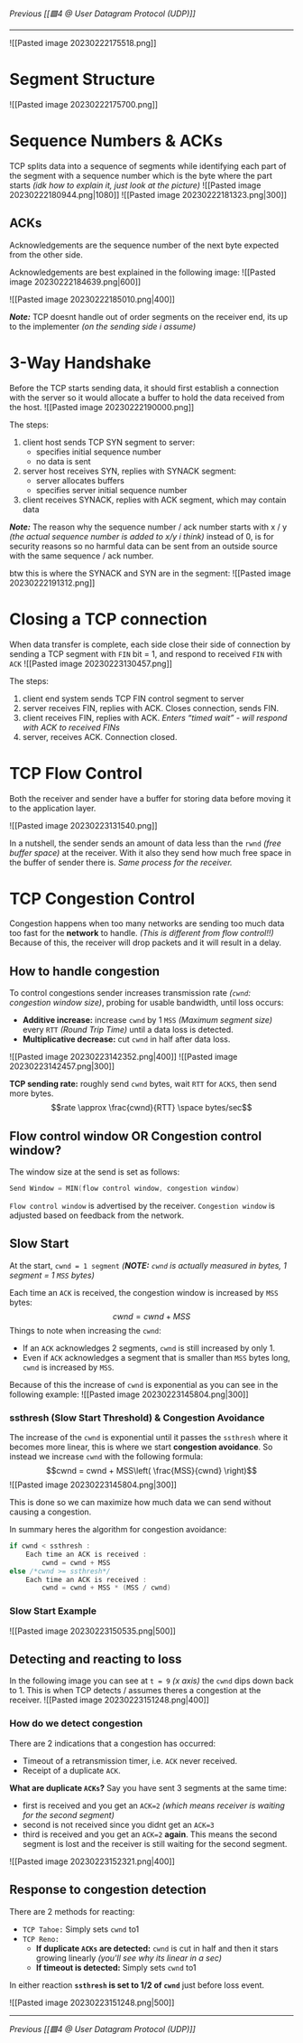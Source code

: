 _Previous [[🟩4 @ User Datagram Protocol (UDP)]]_

---
![[Pasted image 20230222175518.png]]

# Segment Structure
![[Pasted image 20230222175700.png]]

# Sequence Numbers & ACKs
TCP splits data into a sequence of segments while identifying each part of the segment with a sequence number which is the byte where the part starts _(idk how to explain it, just look at the picture)_ 
![[Pasted image 20230222180944.png|1080]]
![[Pasted image 20230222181323.png|300]]

## ACKs
Acknowledgements are the sequence number of the next byte expected from the other side.

Acknowledgements are best explained in the following image:
![[Pasted image 20230222184639.png|600]]

![[Pasted image 20230222185010.png|400]]

**_Note:_** TCP doesnt handle out of order segments on the receiver end, its up to the implementer _(on the sending side i assume)_

# 3-Way Handshake
Before the TCP starts sending data, it should first establish a connection with the server so it would allocate a buffer to hold the data received from the host.
![[Pasted image 20230222190000.png]]

The steps:
1. client host sends TCP SYN segment to server:
	- specifies initial sequence number
	- no data is sent
2. server host receives SYN, replies with SYNACK segment: 
	- server allocates buffers
	- specifies server initial sequence number
3. client receives SYNACK, replies with ACK segment, which may contain data

**_Note:_** The reason why the sequence number / ack number starts with x / y _(the actual sequence number is added to x/y i think)_ instead of 0, is for security reasons so no harmful data can be sent from an outside source with the same sequence / ack number.

btw this is where the SYNACK and SYN are in the segment:
![[Pasted image 20230222191312.png]]

# Closing a TCP connection
When data transfer is complete, each side close their side of connection by sending a TCP segment with `FIN` bit = 1, and respond to received `FIN` with `ACK`
![[Pasted image 20230223130457.png]]

The steps:
1. client end system sends TCP FIN control segment to server
2. server receives FIN, replies with ACK. Closes connection, sends FIN.
3. client receives FIN, replies with ACK. _Enters “timed wait” - will respond with ACK to received FINs_
4. server, receives ACK. Connection closed.

# TCP Flow Control
Both the receiver and sender have a buffer for storing data before moving it to the application layer.

![[Pasted image 20230223131540.png]]

In a nutshell, the sender sends an amount of data less than the `rwnd` _(free buffer space)_ at the receiver. With it also they send how much free space in the buffer of sender there is. 
_Same process for the receiver._

# TCP Congestion Control
Congestion happens when too many networks are sending too much data too fast for the **network** to handle. _(This is different from flow control!!)_
Because of this, the receiver will drop packets and it will result in a delay.

## How to handle congestion
To control congestions sender increases transmission rate _(`cwnd`: congestion window size)_, probing for usable bandwidth, until loss occurs:
- **Additive increase:** increase `cwnd` by 1 `MSS` _(Maximum segment size)_ every `RTT` _(Round Trip Time)_ until a data loss is detected.
- **Multiplicative decrease:** cut `cwnd` in half after data loss.

![[Pasted image 20230223142352.png|400]]
![[Pasted image 20230223142457.png|300]]

**TCP sending rate:** roughly send `cwnd` bytes, wait `RTT` for `ACKS`, then send more bytes.
$$rate \approx \frac{cwnd}{RTT} \space bytes/sec$$

## Flow control window OR Congestion control window?
The window size at the send is set as follows:
```c
Send Window = MIN(flow control window, congestion window)
```

`Flow control window` is advertised by the receiver.
`Congestion window` is adjusted based on feedback from the network.

## Slow Start
At the start, `cwnd = 1 segment` _(**NOTE:** `cwnd` is actually measured in bytes, 1 segment = 1 `MSS` bytes)_

Each time an `ACK` is received, the congestion window is increased by `MSS` bytes:
$$cwnd = cwnd + MSS$$
Things to note when increasing the `cwnd`:
- If an `ACK` acknowledges 2 segments, `cwnd` is still increased by only 1.
- Even if `ACK` acknowledges a segment that is smaller than `MSS` bytes long, `cwnd` is increased by `MSS`.

Because of this the increase of `cwnd` is exponential as you can see in the following example:
![[Pasted image 20230223145804.png|300]]

### ssthresh (Slow Start Threshold) & Congestion Avoidance
The increase of the `cwnd` is exponential until it passes the `ssthresh` where it becomes more linear, this is where we start **congestion avoidance**. So instead we increase `cwnd` with the following formula:
$$cwnd = cwnd + MSS\left( \frac{MSS}{cwnd} \right)$$
![[Pasted image 20230223145804.png|300]]

This is done so we can maximize how much data we can send without causing a congestion.

In summary heres the algorithm for congestion avoidance:
```c
if cwnd < ssthresh :
	Each time an ACK is received :
		cwnd = cwnd + MSS
else /*cwnd >= ssthresh*/
	Each time an ACK is received :
		cwnd = cwnd + MSS * (MSS / cwnd)
```

### Slow Start Example
![[Pasted image 20230223150535.png|500]]

## Detecting and reacting to loss
In the following image you can see at `t = 9` _(x axis)_ the `cwnd` dips down back to 1. This is when TCP detects / assumes theres a congestion at the receiver. 
![[Pasted image 20230223151248.png|400]]

### How do we detect congestion
There are 2 indications that a congestion has occurred:
- Timeout of a retransmission timer, i.e. `ACK` never received.
- Receipt of a duplicate `ACK`.

**What are duplicate `ACKs`?**
Say you have sent 3 segments at the same time:
- first is received and you get an `ACK=2` _(which means receiver is waiting for the second segment)_
- second is not received since you didnt get an `ACK=3`
- third is received and you get an `ACK=2` **again**. This means the second segment is lost and the receiver is still waiting for the second segment.

![[Pasted image 20230223152321.png|400]]

## Response to congestion detection
There are 2 methods for reacting:
- `TCP Tahoe:`
	Simply sets `cwnd` to1 
- `TCP Reno:`
  - **If duplicate `ACKs` are detected:** `cwnd` is cut in half and then it stars growing linearly _(you'll see why its linear in a sec)_
  - **If timeout is detected:** Simply sets `cwnd` to1

In either reaction **`ssthresh` is set to 1/2 of `cwnd`** just before loss event.

![[Pasted image 20230223151248.png|500]]

---
_Previous [[🟩4 @ User Datagram Protocol (UDP)]]_
